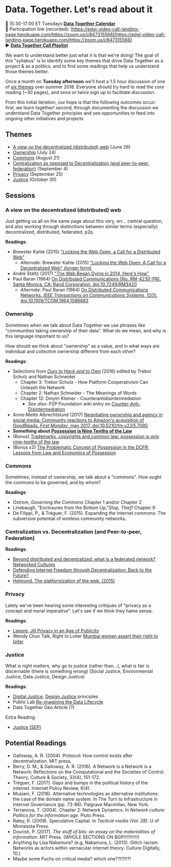 Data. Together. Let's read about it
====

📅 15:30-17:00 ET Tuesdays [**Data Together Calendar**](https://calendar.google.com/calendar/embed?src=u75o4fbnv59006peo07nv67vsg%40group.calendar.google.com&ctz=America%2FToronto)  
🎯 Participation link (recorded): [https://edgi-video-call-landing-page.herokuapp.com/https://zoom.us/j/847315566](https://edgi-video-call-landing-page.herokuapp.com/https://zoom.us/j/847315566)  
▶️ [**Data Together Call Playlist**](https://www.youtube.com/playlist?list=PLtsP3g9LafVul1gCctMYGm9sz5FUWr5bu)

We want to understand better just what it is that we're doing! The goal of this "syllabus" is to identify some key themes that drive Data Together as a project & as a politics, and to find some readings that help us understand those themes better.

Once a month on **Tuesday afternoon** we'll host a 1.5 hour discussion of one of [six themes](#themes) over summer 2018. Everyone should try hard to read the *core* reading (~30 pages), and once or twice sign up to facilitate discussion.

From this initial iteration, our hope is that the following outcomes occur: first, we learn together! second, through documenting the discussion we understand Data Together principles and see opportunities to feed into ongoing other initiatives and projects

## Themes  

- [A view on the decentralized (distributed) web](#a-view-on-the-decentralized-distributed-web) (June 26)
- [Ownership](#ownership) (July 24)
- [Commons](#commons) (August 21)
- [Centralization as opposed to Decentralization (and peer-to-peer, federation)](#centralization-vs-decentralization-and-peer-to-peer-federation) (September 4)
- [Privacy](#privacy) (September 25)
- [Justice](#justice) (October 30)

## Sessions

### A view on the decentralized (distributed) web

Just getting us all on the same page about this very, err... central question, and also working through distinctions between similar terms (especially) decentralized, distributed, federated, p2p.

**Readings**:

- Brewster Kahle (2015) ["Locking the Web Open, a Call for a Distributed Web"](http://brewster.kahle.org/2015/04/22/locking-the-web-open-a-call-for-a-distributed-web/)
  - _Alternate_: Brewster Kahle (2015) ["Locking the Web Open: A Call for a Decentralized Web" (longer form)](http://brewster.kahle.org/2015/08/11/locking-the-web-open-a-call-for-a-distributed-web-2/)
- André Staltz (2017) ["The Web Began Dying in 2014, Here's How"](https://staltz.com/the-web-began-dying-in-2014-heres-how.html)
- Paul Baran (1964) [On Distributed Communications (No. RM-4230-PR). Santa Monica, CA: Rand Corporation. doi:10.7249/RM3420 ](https://www.rand.org/pubs/research_memoranda/RM3420.html)
  - _Alternate_: Paul Baran (1964) [On Distributed Communications Networks. _IEEE Transactions on Communications Systems_, 12(1). doi:10.1109/TCOM.1964.1088883](https://ieeexplore.ieee.org/abstract/document/1088883/)

### Ownership

Sometimes when we talk about Data Together we use phrases like "communities taking ownership of their data". What do we mean, and why is this language important to us?

How should we think about "ownership" as a value, and in what ways are individual and collective ownership different from each other?

**Readings**:

- Selections from [_Ours to Hack and to Own_](http://www.orbooks.com/catalog/ours-to-hack-and-to-own/) (2016) edited by Trebor Scholz and Nathan Schneider
  - Chapter 3: Trebor Scholz - How Platform Cooperativism Can Unleash the Network
  - Chapter 2: Nathan Schneider - The Meanings of Words
  - Chapter 12: Dmytri Kleiner - Counterantidisintermediation
    - _See also_: P2P Foundation wiki entry on [Counter-Anti-Disintermediation](http://wiki.p2pfoundation.net/Counter-Anti-Disintermediation)
- Anne-Mette Albrechtslund (2017) [Negotiating ownership and agency in social media: Community reactions to Amazon's acquisition of GoodReads. _First Monday_, may 2017. doi:10.5210/fm.v22i5.7095 ](http://firstmonday.org/ojs/index.php/fm/article/view/7095/6161)
- **Something about [Possession is Nine Tenths of the Law](https://en.wikipedia.org/wiki/Possession_is_nine-tenths_of_the_law)**
- (Bonus) [Trademarks, copyrights and common law: possession is only nine-tenths of the law](http://kelleykeller.com/the-limitations-of-common-law-possession-is-only-nine-tenths-of-the-law/)
- (Bonus x2) [The Problematic Concept of Possession in the DCFR: Lessons from Law and Economics of Possession](https://papers.ssrn.com/sol3/papers.cfm?abstract_id=2741200)

### Commons

Sometimes, instead of ownership, we talk about a "commons". How ought the commons to be governed, and by whom?

**Readings**:

- Ostrom, _Governing the Commons_ Chapter 1 and/or Chapter 2
- Linebaugh, "Enclosures from the Bottom Up,"_Stop, Thief!_ Chapter 9
- De Filippi, P., & Tréguer, F. (2015). Expanding the Internet commons: The subversive potential of wireless community networks.

### Centralization vs. Decentralization (and Peer-to-peer, Federation)

**Readings**:

- [Beyond distributed and decentralized: what is a federated network? Networked Cultures](networkcultures.org/unlikeus/resources/articles/what-is-a-federated-network/)
- [Defending Internet Freedom through Decentralization: Back to the Future?](http://dci.mit.edu/assets/papers/decentralized_web.pdf)
- [Helmond. The platformization of the web. (2015)](http://journals.sagepub.com/doi/abs/10.1177/2056305115603080)

### Privacy

Lately we've been hearing some interesting critiques of "privacy as a concept and moral imperative". Let's see if we think they hame sense.

**Readings**:

- [Lepore, Jill Privacy in an Age of Publicity](https://www.newyorker.com/magazine/2013/06/24/the-prism)
- Wendy Chun Talk, Right to Loiter [Mumbai women assert their right to loiter](http://www.thehindu.com/news/cities/mumbai/Mumbai-women-assert-their-right-to-loiter/article16898193.ece)

### Justice

What is right matters, why go to justice (rather than...), what is fair is discernable (there is something wrong) (Social Justice, Environmental Justice, Data Justice, Design Justice)

**Readings**:

- [Digital Justice](http://detroitdjc.org/principles/), [Design Justice](http://designjusticenetwork.org/network-principles/) principles
- Public Lab [Re-imagining the Data Lifecycle](https://publiclab.org/notes/warren/07-01-2014/reimagining-the-data-lifecycle)
- Data Together Geo Article (?)

Extra Reading:
- [Justice (SEP)](https://plato.stanford.edu/entries/justice/)

## Potential Readings

- Galloway, A. R. (2004). Protocol: How control exists after decentralization. MIT press.
- Berry, D. M., & Galloway, A. R. (2016). A Network is a Network is a Network: Reflections on the Computational and the Societies of Control. Theory, Culture & Society, 33(4), 151-172.
- Tréguer, F. (2017). Gaps and bumps in the political history of the internet. Internet Policy Review, 6(4).
- Musiani, F. (2016). Alternative technologies as alternative institutions: the case of the domain name system. In The Turn to Infrastructure in Internet Governance (pp. 73-86). Palgrave Macmillan, New York.
- Terranova, T. (2004). Chapter 2: Network Dynamics. In _Network culture: Politics for the information age_. Pluto Press.
- Raley, R. (2009). Speculative Capital. In _Tactical media (Vol. 28)_. U of Minnesota Press.
- Dourish, P. (2017). _The stuff of bits: an essay on the materialities of information_. MIT Press. (WHOLE SECTIONS ON BGP!!!!!!!!!!!)
- Anything by Lisa Nakamura? (e.g, Nakamura, L. (2013). Glitch racism: Networks as actors within vernacular internet theory. Culture Digitally, 10.)
- Maybe some Fuchs on critical media? which one??!!?!!?!
